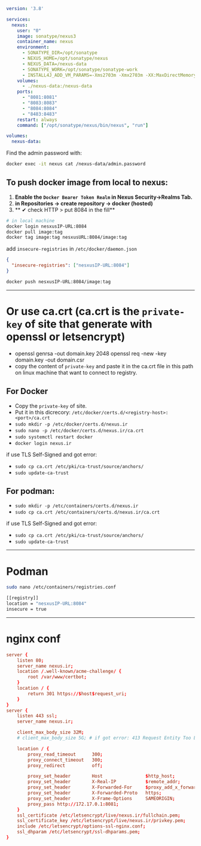 ```yml
version: '3.8'

services:
  nexus:
    user: "0"
    image: sonatype/nexus3
    container_name: nexus
    environment:
      - SONATYPE_DIR=/opt/sonatype
      - NEXUS_HOME=/opt/sonatype/nexus
      - NEXUS_DATA=/nexus-data
      - SONATYPE_WORK=/opt/sonatype/sonatype-work
      - INSTALL4J_ADD_VM_PARAMS=-Xms2703m -Xmx2703m -XX:MaxDirectMemorySize=2703m
    volumes:
      - ./nexus-data:/nexus-data
    ports:
      - "8081:8081"
      - "8083:8083"
      - "8084:8084"
      - "8483:8483"
    restart: always
    command: ["/opt/sonatype/nexus/bin/nexus", "run"]

volumes:
  nexus-data:
```

Find the admin password with:
```bash
docker exec -it nexus cat /nexus-data/admin.password
```
## To push docker image from local to nexus:
1. **Enable the `Docker Bearer Token Realm` in Nexus Security->Realms Tab.**
2. **in Repositories -> create repository -> docker (hosted)**
3. ** ✔ check HTTP > put 8084 in the fill**
```bash
# in local machine
docker login nesxusIP-URL:8084
docker pull image:tag
docker tag image:tag nesxusURL:8084/image:tag
```
add `insecure-registries` in `/etc/docker/daemon.json`
```json
{
  "insecure-registries": ["nesxusIP-URL:8084"]
}
```
```bash
docker push nesxusIP-URL:8084/image:tag
```

---

# Or use ca.crt (ca.crt is the `private-key` of site that generate with openssl or letsencrypt)
- openssl genrsa -out domain.key 2048 openssl req -new -key domain.key -out domain.csr
- copy the content of `private-key` and paste it in the ca.crt file in this path on linux machine that want to connect to registry.
## For Docker
- Copy the `private-key` of site.
- Put it in this dicrecory: `/etc/docker/certs.d/<registry-host>:<port>/ca.crt`
- `sudo mkdir -p /etc/docker/certs.d/nexus.ir`
- `sudo nano -p /etc/docker/certs.d/nexus.ir/ca.crt`
- `sudo systemctl restart docker`
- `docker login nexus.ir`

if use TLS Self-Signed and got error:
- `sudo cp ca.crt /etc/pki/ca-trust/source/anchors/`
- `sudo update-ca-trust`


## For podman:
- `sudo mkdir -p /etc/containers/certs.d/nexus.ir`
- `sudo cp ca.crt /etc/containers/certs.d/nexus.ir/ca.crt`

if use TLS Self-Signed and got error:
- `sudo cp ca.crt /etc/pki/ca-trust/source/anchors/`
- `sudo update-ca-trust`

---

# Podman
```bash
sudo nano /etc/containers/registries.conf
```
```bash
[[registry]]
location = "nesxusIP-URL:8084"
insecure = true
```

---

# nginx conf
```conf
server {
    listen 80;
    server_name nexus.ir;
    location /.well-known/acme-challenge/ {
        root /var/www/certbot;
    }
    location / {
        return 301 https://$host$request_uri;
    }
}
server {
    listen 443 ssl;
    server_name nexus.ir;

    client_max_body_size 32M;
    # client_max_body_size 5G; # if got error: 413 Request Entity Too Large

    location / {
        proxy_read_timeout      300;
        proxy_connect_timeout   300;
        proxy_redirect          off;

        proxy_set_header        Host                $http_host;
        proxy_set_header        X-Real-IP           $remote_addr;
        proxy_set_header        X-Forwarded-For     $proxy_add_x_forwarded_for;
        proxy_set_header        X-Forwarded-Proto   https;
        proxy_set_header        X-Frame-Options     SAMEORIGIN;
        proxy_pass http://172.17.0.1:8081;
    }
    ssl_certificate /etc/letsencrypt/live/nexus.ir/fullchain.pem;
    ssl_certificate_key /etc/letsencrypt/live/nexus.ir/privkey.pem;
    include /etc/letsencrypt/options-ssl-nginx.conf;
    ssl_dhparam /etc/letsencrypt/ssl-dhparams.pem;
}
```
